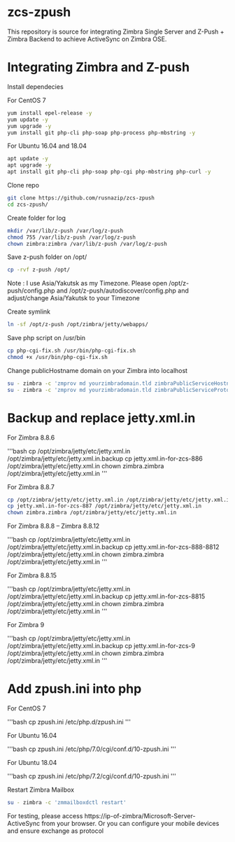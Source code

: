# zcs-zpush
This repository is source for integrating Zimbra Single Server and Z-Push + Zimbra Backend to achieve ActiveSync on Zimbra OSE.

# Integrating Zimbra and Z-push

Install dependecies

For CentOS 7

```bash
yum install epel-release -y
yum update -y
yum upgrade -y
yum install git php-cli php-soap php-process php-mbstring -y
```
For Ubuntu 16.04 and 18.04

```bash
apt update -y
apt upgrade -y
apt install git php-cli php-soap php-cgi php-mbstring php-curl -y
```
Clone repo

```bash
git clone https://github.com/rusnazip/zcs-zpush
cd zcs-zpush/
```

Create folder for log

```bash
mkdir /var/lib/z-push /var/log/z-push
chmod 755 /var/lib/z-push /var/log/z-push
chown zimbra:zimbra /var/lib/z-push /var/log/z-push
```

Save z-push folder on /opt/

```bash
cp -rvf z-push /opt/
```

Note : I use Asia/Yakutsk as my Timezone. Please open /opt/z-push/config.php and /opt/z-push/autodiscover/config.php and adjust/change Asia/Yakutsk to your Timezone

Create symlink

```bash
ln -sf /opt/z-push /opt/zimbra/jetty/webapps/
```

Save php script on /usr/bin

```bash
cp php-cgi-fix.sh /usr/bin/php-cgi-fix.sh
chmod +x /usr/bin/php-cgi-fix.sh
```

Change publicHostname domain on your Zimbra into localhost

```bash
su - zimbra -c 'zmprov md yourzimbradomain.tld zimbraPublicServiceHostname localhost'
su - zimbra -c 'zmprov md yourzimbradomain.tld zimbraPublicServiceProtocol https'
```

# Backup and replace jetty.xml.in

For Zimbra 8.8.6

'''bash
cp /opt/zimbra/jetty/etc/jetty.xml.in /opt/zimbra/jetty/etc/jetty.xml.in.backup
cp jetty.xml.in-for-zcs-886 /opt/zimbra/jetty/etc/jetty.xml.in
chown zimbra.zimbra /opt/zimbra/jetty/etc/jetty.xml.in
'''

For Zimbra 8.8.7

```bash
cp /opt/zimbra/jetty/etc/jetty.xml.in /opt/zimbra/jetty/etc/jetty.xml.in.backup
cp jetty.xml.in-for-zcs-887 /opt/zimbra/jetty/etc/jetty.xml.in
chown zimbra.zimbra /opt/zimbra/jetty/etc/jetty.xml.in
```
For Zimbra 8.8.8 – Zimbra 8.8.12

'''bash
cp /opt/zimbra/jetty/etc/jetty.xml.in /opt/zimbra/jetty/etc/jetty.xml.in.backup
cp jetty.xml.in-for-zcs-888-8812 /opt/zimbra/jetty/etc/jetty.xml.in
chown zimbra.zimbra /opt/zimbra/jetty/etc/jetty.xml.in
'''

For Zimbra 8.8.15

'''bash
cp /opt/zimbra/jetty/etc/jetty.xml.in /opt/zimbra/jetty/etc/jetty.xml.in.backup
cp jetty.xml.in-for-zcs-8815 /opt/zimbra/jetty/etc/jetty.xml.in
chown zimbra.zimbra /opt/zimbra/jetty/etc/jetty.xml.in
'''

For Zimbra 9

'''bash
cp /opt/zimbra/jetty/etc/jetty.xml.in /opt/zimbra/jetty/etc/jetty.xml.in.backup
cp jetty.xml.in-for-zcs-9 /opt/zimbra/jetty/etc/jetty.xml.in
chown zimbra.zimbra /opt/zimbra/jetty/etc/jetty.xml.in
'''

# Add zpush.ini into php

For CentOS 7

'''bash
cp zpush.ini /etc/php.d/zpush.ini
'''

For Ubuntu 16.04

'''bash
cp zpush.ini /etc/php/7.0/cgi/conf.d/10-zpush.ini
'''

For Ubuntu 18.04

'''bash
cp zpush.ini /etc/php/7.2/cgi/conf.d/10-zpush.ini
'''

Restart Zimbra Mailbox

```bash
su - zimbra -c 'zmmailboxdctl restart'
```

For testing, please access https://ip-of-zimbra/Microsoft-Server-ActiveSync from your browser. Or you can configure your mobile devices and ensure exchange as protocol
